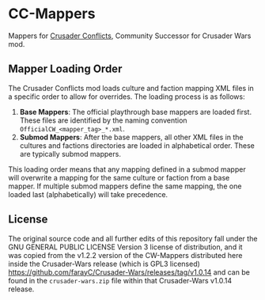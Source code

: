 # CC-Mappers
Mappers for [Crusader Conflicts](https://github.com/szmania/Crusader-Wars/releases/latest), Community Successor for Crusader Wars mod.

## Mapper Loading Order

The Crusader Conflicts mod loads culture and faction mapping XML files in a specific order to allow for overrides. The loading process is as follows:

1.  **Base Mappers**: The official playthrough base mappers are loaded first. These files are identified by the naming convention `OfficialCW_<mapper_tag>_*.xml`.
2.  **Submod Mappers**: After the base mappers, all other XML files in the cultures and factions directories are loaded in alphabetical order. These are typically submod mappers.

This loading order means that any mapping defined in a submod mapper will overwrite a mapping for the same culture or faction from a base mapper. If multiple submod mappers define the same mapping, the one loaded last (alphabetically) will take precedence.

## License
The original source code and all further edits of this repository fall under the GNU GENERAL PUBLIC LICENSE Version 3 license of distribution, and it was copied from the v1.2.2 version of the CW-Mappers distributed here inside the Crusader-Wars release (which is GPL3 licensed) https://github.com/farayC/Crusader-Wars/releases/tag/v1.0.14 and can be found in the `crusader-wars.zip` file within that Crusader-Wars v1.0.14 release.
